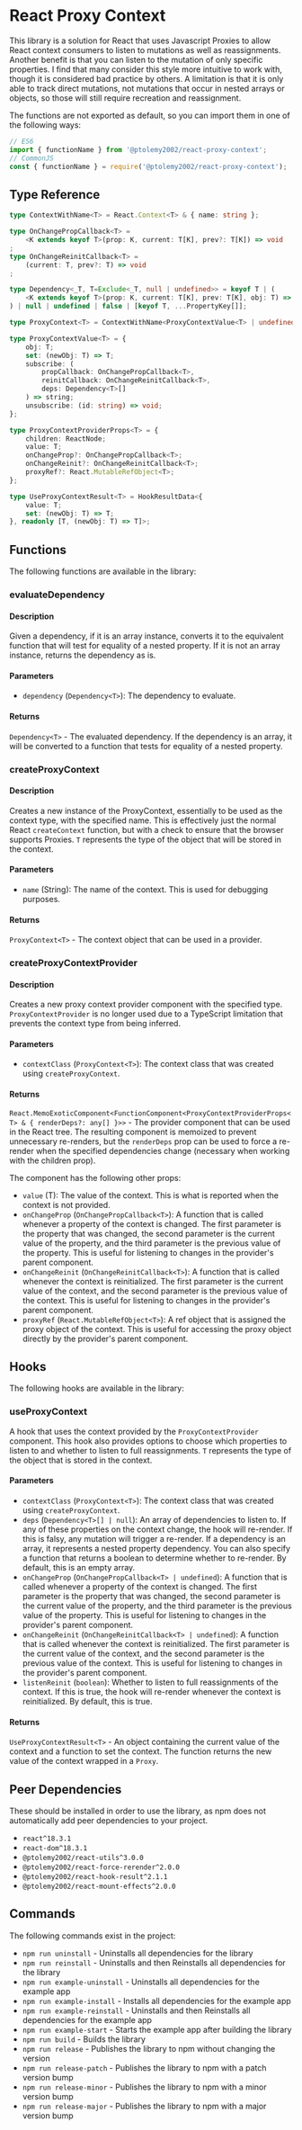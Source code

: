 # React Proxy Context
This library is a solution for React that uses Javascript Proxies to allow React context consumers to listen to mutations as well as reassignments. Another benefit is that you can listen to the mutation of only specific properties. I find that many consider this style more intuitive to work with, though it is considered bad practice by others. A limitation is that it is only able to track direct mutations, not mutations that occur in nested arrays or objects, so those will still require recreation and reassignment.

The functions are not exported as default, so you can import them in one of the following ways:
```javascript
// ES6
import { functionName } from '@ptolemy2002/react-proxy-context';
// CommonJS
const { functionName } = require('@ptolemy2002/react-proxy-context');
```

## Type Reference
```typescript
type ContextWithName<T> = React.Context<T> & { name: string };

type OnChangePropCallback<T> =
    <K extends keyof T>(prop: K, current: T[K], prev?: T[K]) => void
;
type OnChangeReinitCallback<T> =
    (current: T, prev?: T) => void
;

type Dependency<_T, T=Exclude<_T, null | undefined>> = keyof T | (
    <K extends keyof T>(prop: K, current: T[K], prev: T[K], obj: T) => boolean
) | null | undefined | false | [keyof T, ...PropertyKey[]];

type ProxyContext<T> = ContextWithName<ProxyContextValue<T> | undefined>;

type ProxyContextValue<T> = {
    obj: T;
    set: (newObj: T) => T;
    subscribe: (
        propCallback: OnChangePropCallback<T>,
        reinitCallback: OnChangeReinitCallback<T>,
        deps: Dependency<T>[]
    ) => string;
    unsubscribe: (id: string) => void;
};

type ProxyContextProviderProps<T> = {
    children: ReactNode;
    value: T;
    onChangeProp?: OnChangePropCallback<T>;
    onChangeReinit?: OnChangeReinitCallback<T>;
    proxyRef?: React.MutableRefObject<T>;
};

type UseProxyContextResult<T> = HookResultData<{
    value: T;
    set: (newObj: T) => T;
}, readonly [T, (newObj: T) => T]>;
```

## Functions
The following functions are available in the library:

### evaluateDependency<T>
#### Description
Given a dependency, if it is an array instance, converts it to the equivalent function that will test for equality of a nested property. If it is not an array instance, returns the dependency as is.

#### Parameters
- `dependency` (`Dependency<T>`): The dependency to evaluate.

#### Returns
`Dependency<T>` - The evaluated dependency. If the dependency is an array, it will be converted to a function that tests for equality of a nested property.

### createProxyContext<T>
#### Description
Creates a new instance of the ProxyContext, essentially to be used as the context type, with the specified name. This is effectively just the normal React `createContext` function, but with a check to ensure that the browser supports Proxies. `T` represents the type of the object that will be stored in the context.

#### Parameters
- `name` (String): The name of the context. This is used for debugging purposes.

#### Returns
`ProxyContext<T>` - The context object that can be used in a provider.

### createProxyContextProvider<T extends object>
#### Description
Creates a new proxy context provider component with the specified type. `ProxyContextProvider` is no longer used due to a TypeScript limitation that prevents the context type from being inferred.

#### Parameters
- `contextClass` (`ProxyContext<T>`): The context class that was created using `createProxyContext`.

#### Returns
`React.MemoExoticComponent<FunctionComponent<ProxyContextProviderProps<T> & { renderDeps?: any[] }>>` - The provider component that can be used in the React tree. The resulting component is memoized to prevent unnecessary re-renders, but the `renderDeps` prop can be used to force a re-render when the specified dependencies change (necessary when working with the children prop).

The component has the following other props:
- `value` (T): The value of the context. This is what is reported when the context is not provided.
- `onChangeProp` (`OnChangePropCallback<T>`): A function that is called whenever a property of the context is changed. The first parameter is the property that was changed, the second parameter is the current value of the property, and the third parameter is the previous value of the property. This is useful for listening to changes in the provider's parent component.
- `onChangeReinit` (`OnChangeReinitCallback<T>`): A function that is called whenever the context is reinitialized. The first parameter is the current value of the context, and the second parameter is the previous value of the context. This is useful for listening to changes in the provider's parent component.
- `proxyRef` (`React.MutableRefObject<T>`): A ref object that is assigned the proxy object of the context. This is useful for accessing the proxy object directly by the provider's parent component.

## Hooks
The following hooks are available in the library:

### useProxyContext<T>
A hook that uses the context provided by the `ProxyContextProvider` component. This hook also provides options to choose which properties to listen to and whether to listen to full reassignments. `T` represents the type of the object that is stored in the context.

#### Parameters
- `contextClass` (`ProxyContext<T>`): The context class that was created using `createProxyContext`.
- `deps` (`Dependency<T>[] | null`): An array of dependencies to listen to. If any of these properties on the context change, the hook will re-render. If this is falsy, any mutation will trigger a re-render. If a dependency is an array, it represents a nested property dependency. You can also specify a function that returns a boolean to determine whether to re-render. By default, this is an empty array.
- `onChangeProp` (`OnChangePropCallback<T> | undefined`): A function that is called whenever a property of the context is changed. The first parameter is the property that was changed, the second parameter is the current value of the property, and the third parameter is the previous value of the property. This is useful for listening to changes in the provider's parent component.
- `onChangeReinit` (`OnChangeReinitCallback<T> | undefined`): A function that is called whenever the context is reinitialized. The first parameter is the current value of the context, and the second parameter is the previous value of the context. This is useful for listening to changes in the provider's parent component.
- `listenReinit` (`boolean`): Whether to listen to full reassignments of the context. If this is true, the hook will re-render whenever the context is reinitialized. By default, this is true.

#### Returns
`UseProxyContextResult<T>` - An object containing the current value of the context and a function to set the context. The function returns the new value of the context wrapped in a `Proxy`.

## Peer Dependencies
These should be installed in order to use the library, as npm does not automatically add peer dependencies to your project.
- `react^18.3.1`
- `react-dom^18.3.1`
- `@ptolemy2002/react-utils^3.0.0`
- `@ptolemy2002/react-force-rerender^2.0.0`
- `@ptolemy2002/react-hook-result^2.1.1`
- `@ptolemy2002/react-mount-effects^2.0.0`

## Commands
The following commands exist in the project:

- `npm run uninstall` - Uninstalls all dependencies for the library
- `npm run reinstall` - Uninstalls and then Reinstalls all dependencies for the library
- `npm run example-uninstall` - Uninstalls all dependencies for the example app
- `npm run example-install` - Installs all dependencies for the example app
- `npm run example-reinstall` - Uninstalls and then Reinstalls all dependencies for the example app
- `npm run example-start` - Starts the example app after building the library
- `npm run build` - Builds the library
- `npm run release` - Publishes the library to npm without changing the version
- `npm run release-patch` - Publishes the library to npm with a patch version bump
- `npm run release-minor` - Publishes the library to npm with a minor version bump
- `npm run release-major` - Publishes the library to npm with a major version bump
